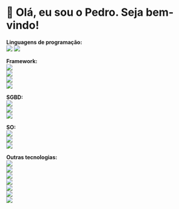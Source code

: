 # 👋 Olá, eu sou o Pedro. Seja bem-vindo!

<b>Linguagens de programação: </b><br>
<img src="https://img.shields.io/badge/Python-FFD43B?style=for-the-badge&logo=python&logoColor=darkgreen" />  <img src="https://img.shields.io/badge/PHP-777BB4?style=for-the-badge&logo=php&logoColor=white" />

<b>Framework:</b><br>
<img src="https://img.shields.io/badge/Laravel-FF4500?style=for-the-badge&logo=laravel&logoColor=white" />  
<img src="https://img.shields.io/badge/symfony-4B0082.svg?style=for-the-badge&logo=symfony&logoColor=white">  
<img src="https://img.shields.io/badge/Flask-000000?style=for-the-badge&logo=flask&logoColor=white" />  
<img src="https://img.shields.io/badge/Streamlit-FF4B4B?style=for-the-badge&logo=Streamlit&logoColor=white" />

<b>SGBD:</b><br>
<img src="https://img.shields.io/badge/MySQL-363636?style=for-the-badge&logo=mysql&logoColor=white" />  
<img src="https://img.shields.io/badge/MongoDB-3CB371?style=for-the-badge&logo=MongoDB&logoColor=white" />  
<img src="https://img.shields.io/badge/InfluxDB-22ADF6?style=for-the-badge&logo=InfluxDB&logoColor=white" />

<b>SO:</b><br>
<img src="https://img.shields.io/badge/Linux_Mint-87CF3E?style=for-the-badge&logo=linux-mint&logoColor=white" />  
<img src="https://img.shields.io/badge/Kali_Linux-557C94?style=for-the-badge&logo=kali-linux&logoColor=white" />  
<img src="https://img.shields.io/badge/Windows-0078D6?style=for-the-badge&logo=windows&logoColor=white" />

<b>Outras tecnologias:</b><br>
<img src="https://img.shields.io/badge/Grafana-F2F4F9?style=for-the-badge&logo=grafana&logoColor=orange&labelColor=F2F4F9" />  
<img src="https://img.shields.io/badge/Postman-FF6C37?style=for-the-badge&logo=Postman&logoColor=white"/>  
<img src="https://img.shields.io/badge/fastapi-109989?style=for-the-badge&logo=FASTAPI&logoColor=white"/>  
<img src="https://img.shields.io/badge/GitHub-100000?style=for-the-badge&logo=github&logoColor=white" />  
<img src="https://img.shields.io/badge/Heroku-430098?style=for-the-badge&logo=heroku&logoColor=white" />  
<img src="https://img.shields.io/badge/HTML5-E34F26?style=for-the-badge&logo=html5&logoColor=white" />  
<img src="https://img.shields.io/badge/CSS3-1572B6?style=for-the-badge&logo=css3&logoColor=white" />

